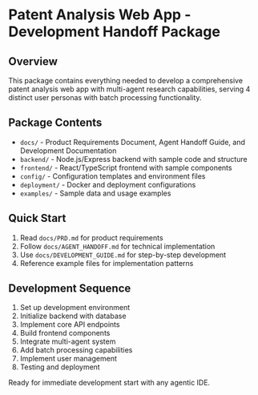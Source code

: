 
# Patent Analysis Web App - Development Handoff Package

## Overview
This package contains everything needed to develop a comprehensive patent analysis web app with multi-agent research capabilities, serving 4 distinct user personas with batch processing functionality.

## Package Contents
- `docs/` - Product Requirements Document, Agent Handoff Guide, and Development Documentation
- `backend/` - Node.js/Express backend with sample code and structure
- `frontend/` - React/TypeScript frontend with sample components
- `config/` - Configuration templates and environment files
- `deployment/` - Docker and deployment configurations
- `examples/` - Sample data and usage examples

## Quick Start
1. Read `docs/PRD.md` for product requirements
2. Follow `docs/AGENT_HANDOFF.md` for technical implementation
3. Use `docs/DEVELOPMENT_GUIDE.md` for step-by-step development
4. Reference example files for implementation patterns

## Development Sequence
1. Set up development environment
2. Initialize backend with database
3. Implement core API endpoints
4. Build frontend components
5. Integrate multi-agent system
6. Add batch processing capabilities
7. Implement user management
8. Testing and deployment

Ready for immediate development start with any agentic IDE.
